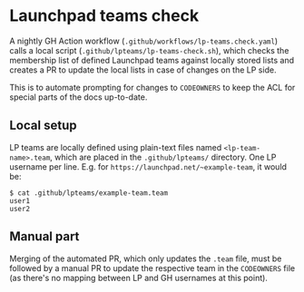 # Launchpad teams check

A nightly GH Action workflow (`.github/workflows/lp-teams.check.yaml`) calls a local script (`.github/lpteams/lp-teams-check.sh`), which checks the membership list of defined Launchpad teams against locally stored lists and creates a PR to update the local lists in case of changes on the LP side.

This is to automate prompting for changes to `CODEOWNERS` to keep the ACL for special parts of the docs up-to-date.


## Local setup

LP teams are locally defined using plain-text files named `<lp-team-name>.team`, which are placed in the `.github/lpteams/` directory. One LP username per line. E.g. for `https://launchpad.net/~example-team`, it would be:

```
$ cat .github/lpteams/example-team.team
user1
user2
```


## Manual part

Merging of the automated PR, which only updates the `.team` file, must be followed by a manual PR to update the respective team in the `CODEOWNERS` file (as there's no mapping between LP and GH usernames at this point).
